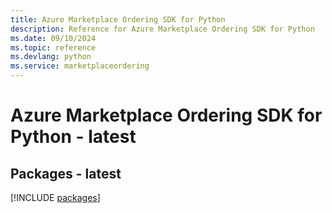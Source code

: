 ```yaml
---
title: Azure Marketplace Ordering SDK for Python
description: Reference for Azure Marketplace Ordering SDK for Python
ms.date: 09/10/2024
ms.topic: reference
ms.devlang: python
ms.service: marketplaceordering
---
```

# Azure Marketplace Ordering SDK for Python - latest
## Packages - latest
[!INCLUDE [packages](marketplace-ordering-index.md)]